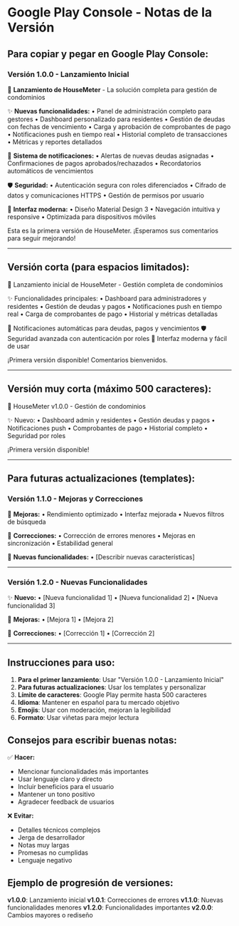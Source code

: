 # Google Play Console - Notas de la Versión

## Para copiar y pegar en Google Play Console:

### Versión 1.0.0 - Lanzamiento Inicial

🏢 **Lanzamiento de HouseMeter** - La solución completa para gestión de condominios

✨ **Nuevas funcionalidades:**
• Panel de administración completo para gestores
• Dashboard personalizado para residentes
• Gestión de deudas con fechas de vencimiento
• Carga y aprobación de comprobantes de pago
• Notificaciones push en tiempo real
• Historial completo de transacciones
• Métricas y reportes detallados

🔔 **Sistema de notificaciones:**
• Alertas de nuevas deudas asignadas
• Confirmaciones de pagos aprobados/rechazados
• Recordatorios automáticos de vencimientos

🛡️ **Seguridad:**
• Autenticación segura con roles diferenciados
• Cifrado de datos y comunicaciones HTTPS
• Gestión de permisos por usuario

📱 **Interfaz moderna:**
• Diseño Material Design 3
• Navegación intuitiva y responsive
• Optimizada para dispositivos móviles

Esta es la primera versión de HouseMeter. ¡Esperamos sus comentarios para seguir mejorando!

---

## Versión corta (para espacios limitados):

🏢 Lanzamiento inicial de HouseMeter - Gestión completa de condominios

✨ Funcionalidades principales:
• Dashboard para administradores y residentes
• Gestión de deudas y pagos
• Notificaciones push en tiempo real
• Carga de comprobantes de pago
• Historial y métricas detalladas

🔔 Notificaciones automáticas para deudas, pagos y vencimientos
🛡️ Seguridad avanzada con autenticación por roles
📱 Interfaz moderna y fácil de usar

¡Primera versión disponible! Comentarios bienvenidos.

---

## Versión muy corta (máximo 500 caracteres):

🏢 HouseMeter v1.0.0 - Gestión de condominios

✨ Nuevo:
• Dashboard admin y residentes
• Gestión deudas y pagos
• Notificaciones push
• Comprobantes de pago
• Historial completo
• Seguridad por roles

¡Primera versión disponible!

---

## Para futuras actualizaciones (templates):

### Versión 1.1.0 - Mejoras y Correcciones

🔧 **Mejoras:**
• Rendimiento optimizado
• Interfaz mejorada
• Nuevos filtros de búsqueda

🐛 **Correcciones:**
• Corrección de errores menores
• Mejoras en sincronización
• Estabilidad general

📱 **Nuevas funcionalidades:**
• [Describir nuevas características]

---

### Versión 1.2.0 - Nuevas Funcionalidades

✨ **Nuevo:**
• [Nueva funcionalidad 1]
• [Nueva funcionalidad 2]
• [Nueva funcionalidad 3]

🔧 **Mejoras:**
• [Mejora 1]
• [Mejora 2]

🐛 **Correcciones:**
• [Corrección 1]
• [Corrección 2]

---

## Instrucciones para uso:

1. **Para el primer lanzamiento**: Usar "Versión 1.0.0 - Lanzamiento Inicial"
2. **Para futuras actualizaciones**: Usar los templates y personalizar
3. **Límite de caracteres**: Google Play permite hasta 500 caracteres
4. **Idioma**: Mantener en español para tu mercado objetivo
5. **Emojis**: Usar con moderación, mejoran la legibilidad
6. **Formato**: Usar viñetas para mejor lectura

## Consejos para escribir buenas notas:

✅ **Hacer:**
- Mencionar funcionalidades más importantes
- Usar lenguaje claro y directo
- Incluir beneficios para el usuario
- Mantener un tono positivo
- Agradecer feedback de usuarios

❌ **Evitar:**
- Detalles técnicos complejos
- Jerga de desarrollador
- Notas muy largas
- Promesas no cumplidas
- Lenguaje negativo

## Ejemplo de progresión de versiones:

**v1.0.0**: Lanzamiento inicial
**v1.0.1**: Correcciones de errores
**v1.1.0**: Nuevas funcionalidades menores
**v1.2.0**: Funcionalidades importantes
**v2.0.0**: Cambios mayores o rediseño